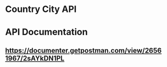 # Country City API
# API Documentation 
## https://documenter.getpostman.com/view/26561967/2sAYkDN1PL



